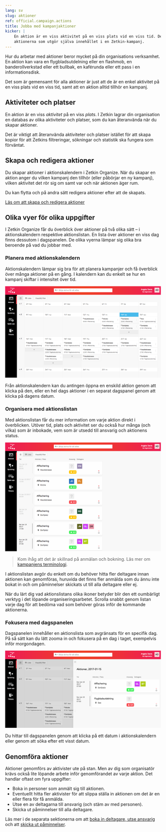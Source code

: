 ```yaml
---
lang: sv
slug: aktioner
ref: official.campaign.actions
title: Jobba med kampanjaktioner
kicker: |
    En aktion är en viss aktivitet på en viss plats vid en viss tid. Det är
    aktionerna som utgör själva innehållet i en Zetkin-kampanj.
---
```


Hur du arbetar med aktioner beror mycket på din organisations verksamhet. En
aktion kan vara en flygbladsutdelning eller en flashmob, en banderollverkstad
eller ett bullbak, en kaférunda eller ett pass i en informationsdisk.

Det som är gemensamt för alla aktioner är just att de är en enkel aktivitet
på en viss plats vid en viss tid, samt att en aktion alltid tillhör en kampanj.

## Aktiviteter och platser
En aktion är en viss _aktivitet_ på en viss _plats_. I Zetkin lagrar din
organisation en databas av olika aktiviteter och platser, som du kan återanvända
när du skapar aktioner.

Det är viktigt att återanvända aktiviteter och platser istället för att skapa
kopior för att Zetkins filtreringar, sökningar och statistik ska fungera som
förväntat.

## Skapa och redigera aktioner
Du skapar aktioner i aktionskalendern i Zetkin Organize. När du skapar en
aktion anger du vilken kampanj den tillhör (eller påbörjar en ny kampanj),
vilken aktivitet det rör sig om samt var och när aktionen äger rum.

Du kan flytta och på andra sätt redigera aktioner efter att de skapats.

[Läs om att skapa och redigera aktioner](./skapa-och-redigera)

## Olika vyer för olika uppgifter
I Zetkin Organize får du överblick över aktioner på två olika sätt – i
aktionskalendern respektive aktionslistan. En lista över aktioner en viss dag
finns dessutom i dagspanelen. De olika vyerna lämpar sig olika bra beroende på
vad du jobbar med.

### Planera med aktionskalendern
Aktionskalendern lämpar sig bra för att planera kampanjer och få överblick
över många aktioner på en gång. I kalendern kan du enkelt se hur en kampanj
skiftar i intensitet över tid.

![Aktionskalendern](./aktionskalendern.png)

Från aktionskalendern kan du antingen öppna en enskild aktion genom att klicka
på den, eller en hel dags aktioner i en separat dagspanel genom att klicka på
dagens datum.

### Organisera med aktionslistan
Med aktionslistan får du mer information om varje aktion direkt i överblicken.
Utöver tid, plats och aktivitet ser du också hur många (och vilka) som är
inbokade, vem som är utsedd till ansvarig och aktionens status.

![Aktionslistan](./aktionslistan.png)

> Kom ihåg att det är skillnad på anmälan och bokning. Läs mer om
> [kampanjens terminologi](../grunderna/#anmlan).

I aktionslistan avgör du enkelt om du behöver hitta fler deltagare innan
aktionen kan genomföras, huruvida det finns fler anmälda som du ännu inte
bokat in och om påminnelser skickats ut till alla deltagare eller ej.

När du lärt dig vad aktionslistans olika ikoner betyder blir den ett oumbärligt
verktyg i det löpande organiseringsarbetet. Scrolla snabbt genom listan varje
dag för att bedöma vad som behöver göras inför de kommande aktionerna.

### Fokusera med dagspanelen
Dagspanelen innehåller en aktionslista som avgränsats för en specifik dag. På
så sätt kan du lätt zooma in och fokusera på en dag i taget, exempelvis inför
morgondagen.

![Dagspanelen](./dagspanelen.png)

Du hittar till dagspanelen genom att klicka på ett datum i aktionskalendern
eller genom att söka efter ett visst datum.

## Genomföra aktioner
Aktioner genomförs av aktivister ute på stan. Men av dig som organisatör krävs
också lite löpande arbete inför genomförandet av varje aktion. Det handlar
oftast om fyra uppgifter:

* Boka in personer som anmält sig till aktionen.
* Eventuellt hitta fler aktivister för att slippa ställa in aktionen
  om det är en eller flera för få anmälda.
* Utse en av deltagarna till ansvarig (och stäm av med personen).
* Skicka ut påminnelser till alla deltagare.

Läs mer i de separata sektionerna om att [boka in deltagare, utse ansvarig](./bokningar)
och att [skicka ut påminnelser](./paminnelser).
